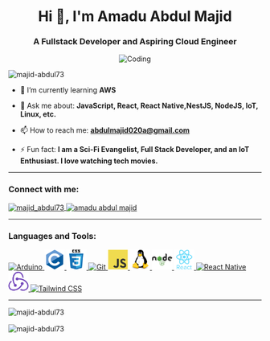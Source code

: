 <h1 align="center">Hi 👋, I'm Amadu Abdul Majid</h1>
<h3 align="center">A Fullstack Developer and Aspiring Cloud Engineer</h3>

<div align="center">
  <img src="https://img.freepik.com/premium-photo/cybercrime-illustration-computer-hacker-using-laptop-city-scene-binary-code-hacking-generate-ai_905417-1881.jpg" alt="Coding" width="400">
</div>

<p align="left"> 
  <img src="https://komarev.com/ghpvc/?username=majid-abdul73&label=Profile%20views&color=0e75b6&style=flat" alt="majid-abdul73" />
</p>

- 🌱 I’m currently learning **AWS**

- 💬 Ask me about: **JavaScript, React, React Native,NestJS, NodeJS, IoT, Linux, etc.**

- 📫 How to reach me: **abdulmajid020a@gmail.com**

- ⚡ Fun fact: **I am a Sci-Fi Evangelist, Full Stack Developer, and an IoT Enthusiast. I love watching tech movies.**

---

<h3 align="left">Connect with me:</h3>
<p align="left">
  <a href="https://twitter.com/majid_abdul73" target="blank">
    <img align="center" src="https://raw.githubusercontent.com/rahuldkjain/github-profile-readme-generator/master/src/images/icons/Social/twitter.svg" alt="majid_abdul73" height="30" width="40" />
  </a>
  <a href="https://linkedin.com/in/amadu-abdul-majid" target="blank">
    <img align="center" src="https://raw.githubusercontent.com/rahuldkjain/github-profile-readme-generator/master/src/images/icons/Social/linked-in-alt.svg" alt="amadu abdul majid" height="30" width="40" />
  </a>
</p>

---

<h3 align="left">Languages and Tools:</h3>
<p align="left">
  <a href="https://www.arduino.cc/" target="_blank" rel="noreferrer">
    <img src="https://cdn.worldvectorlogo.com/logos/arduino-1.svg" alt="Arduino" width="40" height="40"/>
  </a>
  
  <a href="https://www.cprogramming.com/" target="_blank" rel="noreferrer">
    <img src="https://raw.githubusercontent.com/devicons/devicon/master/icons/c/c-original.svg" alt="C" width="40" height="40"/>
  </a>
  
  <a href="https://www.w3schools.com/css/" target="_blank" rel="noreferrer">
    <img src="https://raw.githubusercontent.com/devicons/devicon/master/icons/css3/css3-original-wordmark.svg" alt="CSS3" width="40" height="40"/>
  </a>
  
  <a href="https://git-scm.com/" target="_blank" rel="noreferrer">
    <img src="https://www.vectorlogo.zone/logos/git-scm/git-scm-icon.svg" alt="Git" width="40" height="40"/>
  </a>
  
  <a href="https://developer.mozilla.org/en-US/docs/Web/JavaScript" target="_blank" rel="noreferrer">
    <img src="https://raw.githubusercontent.com/devicons/devicon/master/icons/javascript/javascript-original.svg" alt="JavaScript" width="40" height="40"/>
  </a>
  
  <a href="https://www.linux.org/" target="_blank" rel="noreferrer">
    <img src="https://raw.githubusercontent.com/devicons/devicon/master/icons/linux/linux-original.svg" alt="Linux" width="40" height="40"/>
  </a>
  
  <a href="https://nodejs.org" target="_blank" rel="noreferrer">
    <img src="https://raw.githubusercontent.com/devicons/devicon/master/icons/nodejs/nodejs-original-wordmark.svg" alt="Node.js" width="40" height="40"/>
  </a>
  
  <a href="https://reactjs.org/" target="_blank" rel="noreferrer">
    <img src="https://raw.githubusercontent.com/devicons/devicon/master/icons/react/react-original-wordmark.svg" alt="React" width="40" height="40"/>
  </a>
  
  <a href="https://reactnative.dev/" target="_blank" rel="noreferrer">
    <img src="https://reactnative.dev/img/header_logo.svg" alt="React Native" width="40" height="40"/>
  </a>
  
  <a href="https://redux.js.org" target="_blank" rel="noreferrer">
    <img src="https://raw.githubusercontent.com/devicons/devicon/master/icons/redux/redux-original.svg" alt="Redux" width="40" height="40"/>
  </a>
  
  <a href="https://tailwindcss.com/" target="_blank" rel="noreferrer">
    <img src="https://www.vectorlogo.zone/logos/tailwindcss/tailwindcss-icon.svg" alt="Tailwind CSS" width="40" height="40"/>
  </a>
  
</p>

---

<p><img align="center" src="https://github-readme-stats.vercel.app/api/top-langs?username=majid-abdul73&show_icons=true&locale=en&layout=compact" alt="majid-abdul73" /></p>

<p><img align="center" src="https://github-readme-streak-stats.herokuapp.com/?user=majid-abdul73&" alt="majid-abdul73" /></p>
